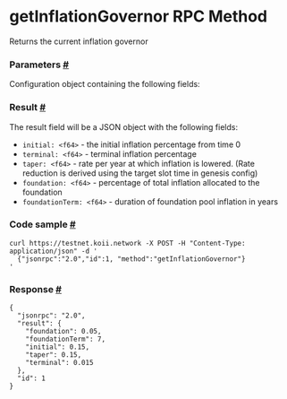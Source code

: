 # getInflationGovernor RPC Method 
Returns the current inflation governor

### Parameters [#](#parameters)

Configuration object containing the following fields:

### Result [#](#result)

The result field will be a JSON object with the following fields:

*   `initial: <f64>` - the initial inflation percentage from time 0
*   `terminal: <f64>` - terminal inflation percentage
*   `taper: <f64>` - rate per year at which inflation is lowered. (Rate reduction is derived using the target slot time in genesis config)
*   `foundation: <f64>` - percentage of total inflation allocated to the foundation
*   `foundationTerm: <f64>` - duration of foundation pool inflation in years

### Code sample [#](#code-sample)

```
curl https://testnet.koii.network -X POST -H "Content-Type: application/json" -d '
  {"jsonrpc":"2.0","id":1, "method":"getInflationGovernor"}
'
```


### Response [#](#response)

```
{
  "jsonrpc": "2.0",
  "result": {
    "foundation": 0.05,
    "foundationTerm": 7,
    "initial": 0.15,
    "taper": 0.15,
    "terminal": 0.015
  },
  "id": 1
}
```
